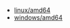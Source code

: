 
* <a href="https://caddyserver.com/api/download?os=linux&arch=amd64&p=github.com%2Fgreenpau%2Fcaddy-auth-portal%40v1.4.20&p=github.com%2Fgreenpau%2Fcaddy-auth-jwt%40v1.3.15&p=github.com%2Fgreenpau%2Fcaddy-trace%40v1.1.7" target="_blank">linux/amd64</a>
* <a href="https://caddyserver.com/api/download?os=windows&arch=amd64&p=github.com%2Fgreenpau%2Fcaddy-auth-portal%40v1.4.20&p=github.com%2Fgreenpau%2Fcaddy-auth-jwt%40v1.3.15&p=github.com%2Fgreenpau%2Fcaddy-trace%40v1.1.7" target="_blank">windows/amd64</a>

